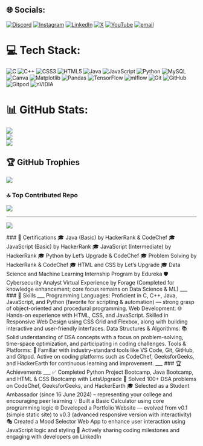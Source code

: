 
## 🌐 Socials:
[![Discord](https://img.shields.io/badge/Discord-%237289DA.svg?logo=discord&logoColor=white)](https://discord.gg/anveshasharma0839_10161) [![Instagram](https://img.shields.io/badge/Instagram-%23E4405F.svg?logo=Instagram&logoColor=white)](https://instagram.com/anvesha7973 ) [![LinkedIn](https://img.shields.io/badge/LinkedIn-%230077B5.svg?logo=linkedin&logoColor=white)](https://linkedin.com/in/anvesha-s-412908293) [![X](https://img.shields.io/badge/X-black.svg?logo=X&logoColor=white)](https://x.com/@Sharmaji18608) [![YouTube](https://img.shields.io/badge/YouTube-%23FF0000.svg?logo=YouTube&logoColor=white)](https://youtube.com/@@anveshasharma2626) [![email](https://img.shields.io/badge/Email-D14836?logo=gmail&logoColor=white)](mailto:sharmaanvesha905@gmail.com) 

# 💻 Tech Stack:
![C](https://img.shields.io/badge/c-%2300599C.svg?style=plastic&logo=c&logoColor=white) ![C++](https://img.shields.io/badge/c++-%2300599C.svg?style=plastic&logo=c%2B%2B&logoColor=white) ![CSS3](https://img.shields.io/badge/css3-%231572B6.svg?style=plastic&logo=css3&logoColor=white) ![HTML5](https://img.shields.io/badge/html5-%23E34F26.svg?style=plastic&logo=html5&logoColor=white) ![Java](https://img.shields.io/badge/java-%23ED8B00.svg?style=plastic&logo=openjdk&logoColor=white) ![JavaScript](https://img.shields.io/badge/javascript-%23323330.svg?style=plastic&logo=javascript&logoColor=%23F7DF1E) ![Python](https://img.shields.io/badge/python-3670A0?style=plastic&logo=python&logoColor=ffdd54) ![MySQL](https://img.shields.io/badge/mysql-4479A1.svg?style=plastic&logo=mysql&logoColor=white) ![Canva](https://img.shields.io/badge/Canva-%2300C4CC.svg?style=plastic&logo=Canva&logoColor=white) ![Matplotlib](https://img.shields.io/badge/Matplotlib-%23ffffff.svg?style=plastic&logo=Matplotlib&logoColor=black) ![Pandas](https://img.shields.io/badge/pandas-%23150458.svg?style=plastic&logo=pandas&logoColor=white) ![TensorFlow](https://img.shields.io/badge/TensorFlow-%23FF6F00.svg?style=plastic&logo=TensorFlow&logoColor=white) ![mlflow](https://img.shields.io/badge/mlflow-%23d9ead3.svg?style=plastic&logo=numpy&logoColor=blue) ![Git](https://img.shields.io/badge/git-%23F05033.svg?style=plastic&logo=git&logoColor=white) ![GitHub](https://img.shields.io/badge/github-%23121011.svg?style=plastic&logo=github&logoColor=white) ![Gitpod](https://img.shields.io/badge/gitpod-f06611.svg?style=plastic&logo=gitpod&logoColor=white) ![nVIDIA](https://img.shields.io/badge/nVIDIA-%2376B900.svg?style=plastic&logo=nVIDIA&logoColor=white)
# 📊 GitHub Stats:
![](https://github-readme-stats.vercel.app/api?username=Code-with-anvesha&theme=neon&hide_border=false&include_all_commits=true&count_private=true)<br/>
![](https://nirzak-streak-stats.vercel.app/?user=Code-with-anvesha&theme=neon&hide_border=false)<br/>
![](https://github-readme-stats.vercel.app/api/top-langs/?username=Code-with-anvesha&theme=neon&hide_border=false&include_all_commits=true&count_private=true&layout=compact)

## 🏆 GitHub Trophies
![](https://github-profile-trophy.vercel.app/?username=Code-with-anvesha&theme=algolia&no-frame=false&no-bg=true&margin-w=4)

### 🔝 Top Contributed Repo
![](https://github-contributor-stats.vercel.app/api?username=Code-with-anvesha&limit=5&theme=neon&combine_all_yearly_contributions=true)

---
[![](https://visitcount.itsvg.in/api?id=Code-with-anvesha&icon=8&color=0)](https://visitcount.itsvg.in)

<!-->

### 🏅 Certifications

🎓 Java (Basic) by HackerRank & CodeChef

🎓 JavaScript (Basic) by HackerRank

🎓 JavaScript (Intermediate) by HackerRank

🎓 Python by Let’s Upgrade & CodeChef

🎓 Problem Solving by HackerRank & CodeChef

🎓 HTML and CSS by Let’s Upgrade

🎓 Data Science and Machine Learning Internship Program by Edureka

🛡️ Cybersecurity Analyst Virtual Experience by Forage (Completed for knowledge enhancement; core focus remains on Data Science & ML)
___

### 🧠 Skills
___

Programming Languages:
Proficient in C, C++, Java, JavaScript, and Python (favorite for scripting & automation) — strong grasp of object-oriented and procedural programming.

Web Development: 🌐
Hands-on experience with HTML, CSS, and JavaScript. Skilled in Responsive Web Design using CSS Grid and Flexbox, along with building interactive and user-friendly interfaces.

Data Structures & Algorithms: 📚
Solid understanding of DSA concepts with a focus on problem-solving, time-space optimization, and participating in coding challenges.

Tools & Platforms: 🔧
Familiar with industry-standard tools like VS Code, Git, GitHub, and Gitpod.
Active on coding platforms such as CodeChef, GeeksforGeeks, and HackerEarth for continuous learning and improvement.
___
### 🏆 Achievements
___
✅ Completed Python Project Bootcamp, Java Bootcamp, and HTML & CSS Bootcamp with LetsUpgrade

🧠 Solved 100+ DSA problems on CodeChef, GeeksforGeeks, and HackerEarth

🎓 Selected as a Student Ambassador (since 16 June 2024) – representing your college and encouraging peer learning

💡 Built a Basic Calculator using core programming logic

🌐 Developed a Portfolio Website — evolved from v0.1 (simple static site) to v0.3 (advanced responsive version with interactivity)

🎭 Created a Mood Selector Web App to enhance user interaction using JavaScript logic and styling

📢 Actively sharing coding milestones and engaging with developers on LinkedIn